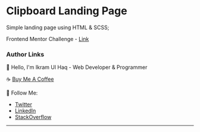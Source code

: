 # Clipboard Landing Page

Simple landing page using HTML & SCSS;

Frontend Mentor Challenge - [Link](https://www.frontendmentor.io/challenges/clipboard-landing-page-5cc9bccd6c4c91111378ecb9)

### Author Links

👋 Hello, I'm Ikram Ul Haq - Web Developer & Programmer

☕ [Buy Me A Coffee](https://www.buymeacoffee.com/ikramdev)

🚀 Follow Me:

- [Twitter](https://twitter.com/ikramdev)
- [LinkedIn](https://www.linkedin.com/in/ikramdev/)
- [StackOverflow](https://stackoverflow.com/users/13859212/ikram-ul-haq)

---
